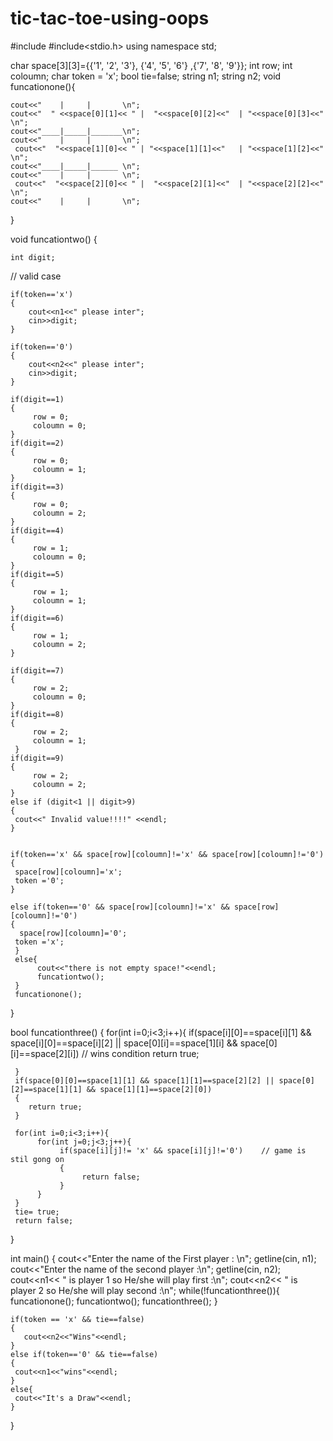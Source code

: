 # tic-tac-toe-using-oops



#include<iostream>
#include<stdio.h>
using namespace std;


char space[3][3]={{'1', '2', '3'}, {'4', '5', '6'} ,{'7', '8', '9'}};
int row;
int coloumn;
char token = 'x';
bool tie=false;
string n1;
string n2;
void funcationone(){

    cout<<"    |     |       \n";
    cout<<"  " <<space[0][1]<< " |  "<<space[0][2]<<"  | "<<space[0][3]<<"   \n";
    cout<<"____|_____|_______\n";
    cout<<"    |     |       \n";
     cout<<"  "<<space[1][0]<< " | "<<space[1][1]<<"   | "<<space[1][2]<<"   \n";
    cout<<"____|_____|______ \n";
    cout<<"    |     |       \n";
     cout<<"  "<<space[2][0]<< " |  "<<space[2][1]<<"  | "<<space[2][2]<<"   \n";
    cout<<"    |     |       \n";
    


}


void funcationtwo()
{



    int digit;
 
  // valid case

    if(token=='x')
    {
        cout<<n1<<" please inter";
        cin>>digit;
    }

    if(token=='0')
    {
        cout<<n2<<" please inter";
        cin>>digit;
    }

    if(digit==1)
    {
         row = 0;
         coloumn = 0;
    }
    if(digit==2)
    {
         row = 0;
         coloumn = 1;
    }
    if(digit==3)
    {
         row = 0;
         coloumn = 2;
    }
    if(digit==4)
    {
         row = 1;
         coloumn = 0;
    }
    if(digit==5)
    {
         row = 1;
         coloumn = 1;
    }
    if(digit==6)
    {
         row = 1;
         coloumn = 2;
    }

    if(digit==7)
    {
         row = 2;
         coloumn = 0;
    }
    if(digit==8)
    {
         row = 2;
         coloumn = 1;
     }
    if(digit==9)
    {
         row = 2;
         coloumn = 2;
    }
    else if (digit<1 || digit>9)
    {
     cout<<" Invalid value!!!!" <<endl;
    }


    if(token=='x' && space[row][coloumn]!='x' && space[row][coloumn]!='0')
    {
     space[row][coloumn]='x';
     token ='0';
    }

    else if(token=='0' && space[row][coloumn]!='x' && space[row][coloumn]!='0')
    {
      space[row][coloumn]='0';
     token ='x';
     }
     else{
          cout<<"there is not empty space!"<<endl;
          funcationtwo();
     }
     funcationone();

}


bool funcationthree()
{
     for(int i=0;i<3;i++){
          if(space[i][0]==space[i][1]  && space[i][0]==space[i][2]  || space[0][i]==space[1][i] && space[0][i]==space[2][i])  // wins condition
          return true;

     }
     if(space[0][0]==space[1][1] && space[1][1]==space[2][2] || space[0][2]==space[1][1] && space[1][1]==space[2][0])
     {
        return true;
     }

     for(int i=0;i<3;i++){
          for(int j=0;j<3;j++){
               if(space[i][j]!= 'x' && space[i][j]!='0')    // game is stil gong on
               {
                    return false;
               }
          }
     }
     tie= true;
     return false;
      
}

int main()
{
     cout<<"Enter the name of the First player : \n";
    getline(cin, n1);
    cout<<"Enter the name of the second player :\n";
    getline(cin, n2);
    cout<<n1<< " is player 1 so  He/she will play first :\n";
    cout<<n2<< " is player 2 so  He/she will play second :\n";
    while(!funcationthree()){
     funcationone();
     funcationtwo();
     funcationthree();
    } 

    if(token == 'x' && tie==false)
    {
       cout<<n2<<"Wins"<<endl;
    }
    else if(token=='0' && tie==false)
    {
     cout<<n1<<"wins"<<endl;
    }
    else{
     cout<<"It's a Draw"<<endl;
    }
}
    





